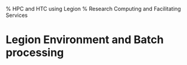 % HPC and HTC using Legion
% Research Computing and Facilitating Services

Legion Environment and Batch processing
=======================================

